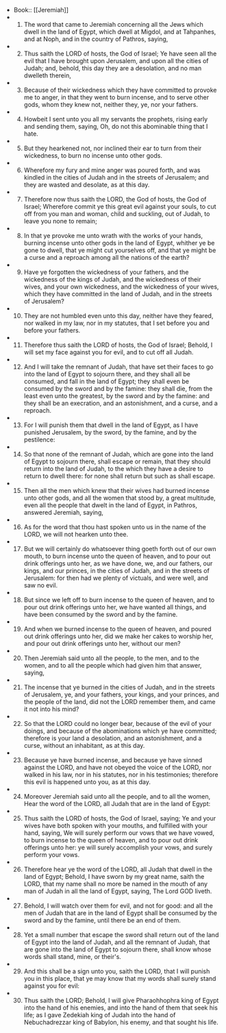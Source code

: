 - Book:: [[Jeremiah]]
- 1. The word that came to Jeremiah concerning all the Jews which dwell in the land of Egypt, which dwell at Migdol, and at Tahpanhes, and at Noph, and in the country of Pathros, saying,
- 2. Thus saith the LORD of hosts, the God of Israel; Ye have seen all the evil that I have brought upon Jerusalem, and upon all the cities of Judah; and, behold, this day they are a desolation, and no man dwelleth therein,
- 3. Because of their wickedness which they have committed to provoke me to anger, in that they went to burn incense, and to serve other gods, whom they knew not, neither they, ye, nor your fathers.
- 4. Howbeit I sent unto you all my servants the prophets, rising early and sending them, saying, Oh, do not this abominable thing that I hate.
- 5. But they hearkened not, nor inclined their ear to turn from their wickedness, to burn no incense unto other gods.
- 6. Wherefore my fury and mine anger was poured forth, and was kindled in the cities of Judah and in the streets of Jerusalem; and they are wasted and desolate, as at this day.
- 7. Therefore now thus saith the LORD, the God of hosts, the God of Israel; Wherefore commit ye this great evil against your souls, to cut off from you man and woman, child and suckling, out of Judah, to leave you none to remain;
- 8. In that ye provoke me unto wrath with the works of your hands, burning incense unto other gods in the land of Egypt, whither ye be gone to dwell, that ye might cut yourselves off, and that ye might be a curse and a reproach among all the nations of the earth?
- 9. Have ye forgotten the wickedness of your fathers, and the wickedness of the kings of Judah, and the wickedness of their wives, and your own wickedness, and the wickedness of your wives, which they have committed in the land of Judah, and in the streets of Jerusalem?
- 10. They are not humbled even unto this day, neither have they feared, nor walked in my law, nor in my statutes, that I set before you and before your fathers.
- 11. Therefore thus saith the LORD of hosts, the God of Israel; Behold, I will set my face against you for evil, and to cut off all Judah.
- 12. And I will take the remnant of Judah, that have set their faces to go into the land of Egypt to sojourn there, and they shall all be consumed, and fall in the land of Egypt; they shall even be consumed by the sword and by the famine: they shall die, from the least even unto the greatest, by the sword and by the famine: and they shall be an execration, and an astonishment, and a curse, and a reproach.
- 13. For I will punish them that dwell in the land of Egypt, as I have punished Jerusalem, by the sword, by the famine, and by the pestilence:
- 14. So that none of the remnant of Judah, which are gone into the land of Egypt to sojourn there, shall escape or remain, that they should return into the land of Judah, to the which they have a desire to return to dwell there: for none shall return but such as shall escape.
- 15. Then all the men which knew that their wives had burned incense unto other gods, and all the women that stood by, a great multitude, even all the people that dwelt in the land of Egypt, in Pathros, answered Jeremiah, saying,
- 16. As for the word that thou hast spoken unto us in the name of the LORD, we will not hearken unto thee.
- 17. But we will certainly do whatsoever thing goeth forth out of our own mouth, to burn incense unto the queen of heaven, and to pour out drink offerings unto her, as we have done, we, and our fathers, our kings, and our princes, in the cities of Judah, and in the streets of Jerusalem: for then had we plenty of victuals, and were well, and saw no evil.
- 18. But since we left off to burn incense to the queen of heaven, and to pour out drink offerings unto her, we have wanted all things, and have been consumed by the sword and by the famine.
- 19. And when we burned incense to the queen of heaven, and poured out drink offerings unto her, did we make her cakes to worship her, and pour out drink offerings unto her, without our men?
- 20. Then Jeremiah said unto all the people, to the men, and to the women, and to all the people which had given him that answer, saying,
- 21. The incense that ye burned in the cities of Judah, and in the streets of Jerusalem, ye, and your fathers, your kings, and your princes, and the people of the land, did not the LORD remember them, and came it not into his mind?
- 22. So that the LORD could no longer bear, because of the evil of your doings, and because of the abominations which ye have committed; therefore is your land a desolation, and an astonishment, and a curse, without an inhabitant, as at this day.
- 23. Because ye have burned incense, and because ye have sinned against the LORD, and have not obeyed the voice of the LORD, nor walked in his law, nor in his statutes, nor in his testimonies; therefore this evil is happened unto you, as at this day.
- 24. Moreover Jeremiah said unto all the people, and to all the women, Hear the word of the LORD, all Judah that are in the land of Egypt:
- 25. Thus saith the LORD of hosts, the God of Israel, saying; Ye and your wives have both spoken with your mouths, and fulfilled with your hand, saying, We will surely perform our vows that we have vowed, to burn incense to the queen of heaven, and to pour out drink offerings unto her: ye will surely accomplish your vows, and surely perform your vows.
- 26. Therefore hear ye the word of the LORD, all Judah that dwell in the land of Egypt; Behold, I have sworn by my great name, saith the LORD, that my name shall no more be named in the mouth of any man of Judah in all the land of Egypt, saying, The Lord GOD liveth.
- 27. Behold, I will watch over them for evil, and not for good: and all the men of Judah that are in the land of Egypt shall be consumed by the sword and by the famine, until there be an end of them.
- 28. Yet a small number that escape the sword shall return out of the land of Egypt into the land of Judah, and all the remnant of Judah, that are gone into the land of Egypt to sojourn there, shall know whose words shall stand, mine, or their's.
- 29. And this shall be a sign unto you, saith the LORD, that I will punish you in this place, that ye may know that my words shall surely stand against you for evil:
- 30. Thus saith the LORD; Behold, I will give Pharaohhophra king of Egypt into the hand of his enemies, and into the hand of them that seek his life; as I gave Zedekiah king of Judah into the hand of Nebuchadrezzar king of Babylon, his enemy, and that sought his life.
